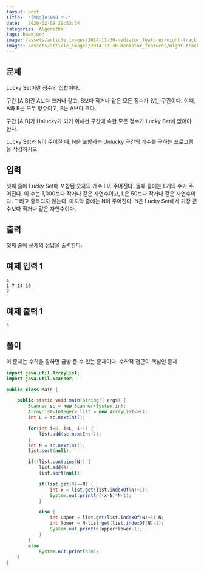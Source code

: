 ```yaml
---
layout: post
title:  "[백준]#1059 수2"
date:   2020-02-09 20:52:34
categories: Algorithm
tags: baekjoon
image: /assets/article_images/2014-11-30-mediator_features/night-track.JPG
image2: /assets/article_images/2014-11-30-mediator_features/night-track-mobile.JPG
---
```


문제
--------------------

Lucky Set이란 정수의 집합이다.

구간 [A,B]란 A보다 크거나 같고, B보다 작거나 같은 모든 정수가 있는 구간이다. 이때, A와 B는 모두 양수이고, B는 A보다 크다.

구간 [A,B]가 Unlucky가 되기 위해선 구간에 속한 모든 정수가 Lucky Set에 없어야 한다.

Lucky Set과 N이 주어질 때, N을 포함하는 Unlucky 구간의 개수를 구하는 프로그램을 작성하시오.

입력
---------------------------

첫째 줄에 Lucky Set에 포함된 숫자의 개수 L이 주어진다. 둘째 줄에는 L개의 수가 주어진다. 이 수는 1,000보다 작거나 같은 자연수이고, L은 50보다 작거나 같은 자연수이다. 그리고 중복되지 않는다. 마지막 줄에는 N이 주어진다. N은 Lucky Set에서 가장 큰 수보다 작거나 같은 자연수이다.

출력
----------------

첫째 줄에 문제의 정답을 출력한다.

예제 입력 1 
----------------------

```
4
1 7 14 10
2
```

예제 출력 1 
------------------------

```
4
```

풀이
--------------------------

이 문제는 수학을 잘하면 금방 풀 수 있는 문제이다. 수학적 접근이 핵심인 문제.

```java
import java.util.ArrayList;
import java.util.Scanner;

public class Main {

    public static void main(String[] args) {
        Scanner sc = new Scanner(System.in);
        ArrayList<Integer> list = new ArrayList<>();
        int L = sc.nextInt();

        for(int i=0; i<L; i++) {
            list.add(sc.nextInt());
        }
        int N = sc.nextInt();
        list.sort(null);

        if(!list.contains(N)) {
            list.add(N);
            list.sort(null);

            if(list.get(0)==N) {
                int x = list.get(list.indexOf(N)+1);
                System.out.println((x-N)*N-1);
            }

            else {
                int upper = list.get(list.indexOf(N)+1)-N;
                int lower = N-list.get(list.indexOf(N)-1);
                System.out.println(upper*lower-1);
            }
        }
        else
            System.out.println(0);
    }
}
```
